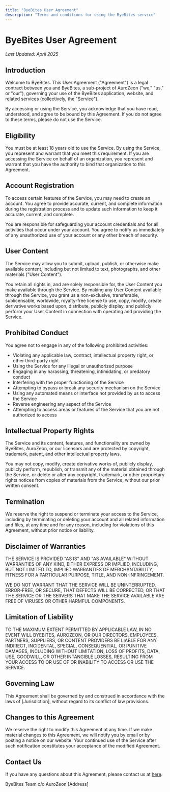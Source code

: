 ```yaml
---
title: "ByeBites User Agreement"
description: "Terms and conditions for using the ByeBites service"
---
```


# ByeBites User Agreement

*Last Updated: April 2025*

## Introduction

Welcome to ByeBites. This User Agreement ("Agreement") is a legal contract between you and ByeBites, a sub-project of AuroZeon ("we," "us," or "our"), governing your use of the ByeBites application, website, and related services (collectively, the "Service").

By accessing or using the Service, you acknowledge that you have read, understood, and agree to be bound by this Agreement. If you do not agree to these terms, please do not use the Service.

## Eligibility

You must be at least 18 years old to use the Service. By using the Service, you represent and warrant that you meet this requirement. If you are accessing the Service on behalf of an organization, you represent and warrant that you have the authority to bind that organization to this Agreement.

## Account Registration

To access certain features of the Service, you may need to create an account. You agree to provide accurate, current, and complete information during the registration process and to update such information to keep it accurate, current, and complete.

You are responsible for safeguarding your account credentials and for all activities that occur under your account. You agree to notify us immediately of any unauthorized use of your account or any other breach of security.

## User Content

The Service may allow you to submit, upload, publish, or otherwise make available content, including but not limited to text, photographs, and other materials ("User Content").

You retain all rights in, and are solely responsible for, the User Content you make available through the Service. By making any User Content available through the Service, you grant us a non-exclusive, transferable, sublicensable, worldwide, royalty-free license to use, copy, modify, create derivative works based upon, distribute, publicly display, and publicly perform your User Content in connection with operating and providing the Service.

## Prohibited Conduct

You agree not to engage in any of the following prohibited activities:

- Violating any applicable law, contract, intellectual property right, or other third-party right
- Using the Service for any illegal or unauthorized purpose
- Engaging in any harassing, threatening, intimidating, or predatory conduct
- Interfering with the proper functioning of the Service
- Attempting to bypass or break any security mechanism on the Service
- Using any automated means or interface not provided by us to access the Service
- Reverse engineering any aspect of the Service
- Attempting to access areas or features of the Service that you are not authorized to access

## Intellectual Property Rights

The Service and its content, features, and functionality are owned by ByeBites, AuroZeon, or our licensors and are protected by copyright, trademark, patent, and other intellectual property laws.

You may not copy, modify, create derivative works of, publicly display, publicly perform, republish, or transmit any of the material obtained through the Service, or delete or alter any copyright, trademark, or other proprietary rights notices from copies of materials from the Service, without our prior written consent.

## Termination

We reserve the right to suspend or terminate your access to the Service, including by terminating or deleting your account and all related information and files, at any time and for any reason, including for violations of this Agreement, without prior notice or liability.

## Disclaimer of Warranties

THE SERVICE IS PROVIDED "AS IS" AND "AS AVAILABLE" WITHOUT WARRANTIES OF ANY KIND, EITHER EXPRESS OR IMPLIED, INCLUDING, BUT NOT LIMITED TO, IMPLIED WARRANTIES OF MERCHANTABILITY, FITNESS FOR A PARTICULAR PURPOSE, TITLE, AND NON-INFRINGEMENT.

WE DO NOT WARRANT THAT THE SERVICE WILL BE UNINTERRUPTED, ERROR-FREE, OR SECURE, THAT DEFECTS WILL BE CORRECTED, OR THAT THE SERVICE OR THE SERVERS THAT MAKE THE SERVICE AVAILABLE ARE FREE OF VIRUSES OR OTHER HARMFUL COMPONENTS.

## Limitation of Liability

TO THE MAXIMUM EXTENT PERMITTED BY APPLICABLE LAW, IN NO EVENT WILL BYEBITES, AUROZEON, OR OUR DIRECTORS, EMPLOYEES, PARTNERS, SUPPLIERS, OR CONTENT PROVIDERS BE LIABLE FOR ANY INDIRECT, INCIDENTAL, SPECIAL, CONSEQUENTIAL, OR PUNITIVE DAMAGES, INCLUDING WITHOUT LIMITATION, LOSS OF PROFITS, DATA, USE, GOODWILL, OR OTHER INTANGIBLE LOSSES, RESULTING FROM YOUR ACCESS TO OR USE OF OR INABILITY TO ACCESS OR USE THE SERVICE.

## Governing Law

This Agreement shall be governed by and construed in accordance with the laws of [Jurisdiction], without regard to its conflict of law provisions.

## Changes to this Agreement

We reserve the right to modify this Agreement at any time. If we make material changes to this Agreement, we will notify you by email or by posting a notice on our website. Your continued use of the Service after such notification constitutes your acceptance of the modified Agreement.

## Contact Us

If you have any questions about this Agreement, please contact us at <a href="byebites-support.html">here</a>.

ByeBites Team
c/o AuroZeon
[Address]